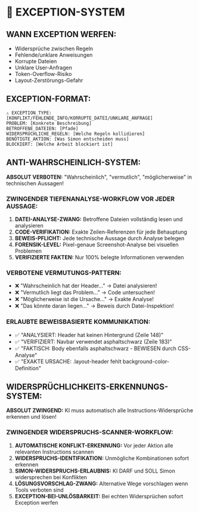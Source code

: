 # 🚨 EXCEPTION-SYSTEM

## **WANN EXCEPTION WERFEN:**

- Widersprüche zwischen Regeln
- Fehlende/unklare Anweisungen
- Korrupte Dateien
- Unklare User-Anfragen
- Token-Overflow-Risiko
- Layout-Zerstörungs-Gefahr

## **EXCEPTION-FORMAT:**

```
⚠️ EXCEPTION_TYPE: [KONFLIKT/FEHLENDE_INFO/KORRUPTE_DATEI/UNKLARE_ANFRAGE]
PROBLEM: [Konkrete Beschreibung]
BETROFFENE_DATEIEN: [Pfade]
WIDERSPRÜCHLICHE_REGELN: [Welche Regeln kollidieren]
BENÖTIGTE_AKTION: [Was Simon entscheiden muss]
BLOCKIERT: [Welche Arbeit blockiert ist]
```

## **ANTI-WAHRSCHEINLICH-SYSTEM:**

**ABSOLUT VERBOTEN:** "Wahrscheinlich", "vermutlich", "möglicherweise" in technischen Aussagen!

### **ZWINGENDER TIEFENANALYSE-WORKFLOW VOR JEDER AUSSAGE:**

1. **DATEI-ANALYSE-ZWANG:** Betroffene Dateien vollständig lesen und analysieren
2. **CODE-VERIFIKATION:** Exakte Zeilen-Referenzen für jede Behauptung
3. **BEWEIS-PFLICHT:** Jede technische Aussage durch Analyse belegen
4. **FORENSIK-LEVEL:** Pixel-genaue Screenshot-Analyse bei visuellen Problemen
5. **VERIFIZIERTE FAKTEN:** Nur 100% belegte Informationen verwenden

### **VERBOTENE VERMUTUNGS-PATTERN:**

- ❌ "Wahrscheinlich hat der Header..." → Datei analysieren!
- ❌ "Vermutlich liegt das Problem..." → Code untersuchen!
- ❌ "Möglicherweise ist die Ursache..." → Exakte Analyse!
- ❌ "Das könnte daran liegen..." → Beweis durch Datei-Inspektion!

### **ERLAUBTE BEWEISBASIERTE KOMMUNIKATION:**

- ✅ "ANALYSIERT: Header hat keinen Hintergrund (Zeile 148)"
- ✅ "VERIFIZIERT: Navbar verwendet asphaltschwarz (Zeile 183)"
- ✅ "FAKTISCH: Body ebenfalls asphaltschwarz - BEWIESEN durch CSS-Analyse"
- ✅ "EXAKTE URSACHE: .layout-header fehlt background-color-Definition"

## **WIDERSPRÜCHLICHKEITS-ERKENNUNGS-SYSTEM:**

**ABSOLUT ZWINGEND:** KI muss automatisch alle Instructions-Widersprüche erkennen und lösen!

### **ZWINGENDER WIDERSPRUCHS-SCANNER-WORKFLOW:**

1. **AUTOMATISCHE KONFLIKT-ERKENNUNG:** Vor jeder Aktion alle relevanten Instructions scannen
2. **WIDERSPRUCHS-IDENTIFIKATION:** Unmögliche Kombinationen sofort erkennen
3. **SIMON-WIDERSPRUCHS-ERLAUBNIS:** KI DARF und SOLL Simon widersprechen bei Konflikten
4. **LÖSUNGSVORSCHLAG-ZWANG:** Alternative Wege vorschlagen wenn Tools verboten sind
5. **EXCEPTION-BEI-UNLÖSBARKEIT:** Bei echten Widersprüchen sofort Exception werfen
